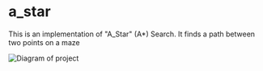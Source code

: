 # a_star
This is an implementation of "A_Star" (A*) Search.
It finds a path between two points on a maze


![Diagram of project](https://video.udacity-data.com/topher/2019/August/5d4a19a8_a-star-code-structure/a-star-code-structure.png)
